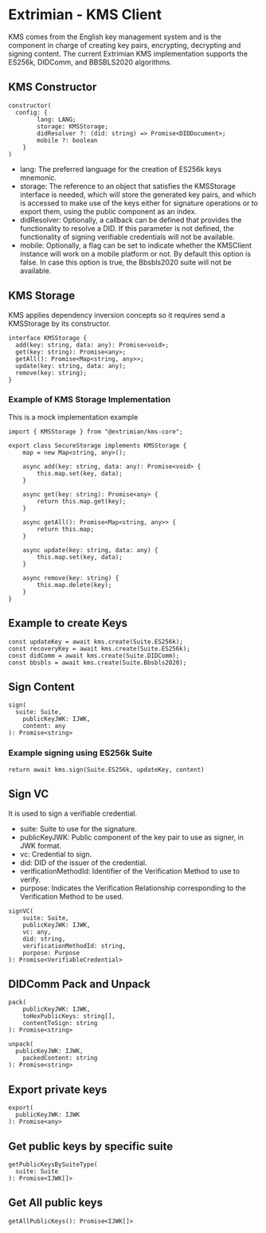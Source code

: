 # Extrimian - KMS Client
KMS comes from the English key management system and is the component in charge of creating key pairs, encrypting, decrypting and signing content.
The current Extrimian KMS implementation supports the ES256k, DIDComm, and BBSBLS2020 algorithms.

##  KMS Constructor
```
constructor(
  config: {
        lang: LANG;
        storage: KMSStorage;
        didResolver ?: (did: string) => Promise<DIDDocument>;
        mobile ?: boolean
    }
)
```

* lang: The preferred language for the creation of ES256k keys mnemonic.
* storage: The reference to an object that satisfies the KMSStorage interface is needed, which will store the generated key pairs, and which is accessed to make use of the keys either for signature operations or to export them, using the public component as an index.
* didResolver: Optionally, a callback can be defined that provides the functionality to resolve a DID. If this parameter is not defined, the functionality of signing verifiable credentials will not be available.
* mobile: Optionally, a flag can be set to indicate whether the KMSClient instance will work on a mobile platform or not. By default this option is false. In case this option is true, the Bbsbls2020 suite will not be available.

## KMS Storage
KMS applies dependency inversion concepts so it requires send a KMSStorage by its constructor.

```
interface KMSStorage {
  add(key: string, data: any): Promise<void>;
  get(key: string): Promise<any>;
  getAll(): Promise<Map<string, any>>;
  update(key: string, data: any);
  remove(key: string);
}
```

### Example of KMS Storage Implementation
This is a mock implementation example

```
import { KMSStorage } from "@extrimian/kms-core";

export class SecureStorage implements KMSStorage {
    map = new Map<string, any>();

    async add(key: string, data: any): Promise<void> {
        this.map.set(key, data);
    }

    async get(key: string): Promise<any> {
        return this.map.get(key);
    }

    async getAll(): Promise<Map<string, any>> {
        return this.map;
    }

    async update(key: string, data: any) {
        this.map.set(key, data);
    }

    async remove(key: string) {
        this.map.delete(key);
    }
}
```

## Example to create Keys
```
const updateKey = await kms.create(Suite.ES256k);
const recoveryKey = await kms.create(Suite.ES256k);
const didComm = await kms.create(Suite.DIDComm);
const bbsbls = await kms.create(Suite.Bbsbls2020);
```

##  Sign Content
```
sign(
  suite: Suite,
    publicKeyJWK: IJWK,
    content: any
): Promise<string>
```

### Example signing using ES256k Suite
```
return await kms.sign(Suite.ES256k, updateKey, content)
```

## Sign VC
It is used to sign a verifiable credential.

* suite: Suite to use for the signature.
* publicKeyJWK: Public component of the key pair to use as signer, in JWK format.
* vc: Credential to sign.
* did: DID of the issuer of the credential.
* verificationMethodId: Identifier of the Verification Method to use to verify.
* purpose: Indicates the Verification Relationship corresponding to the Verification Method to be used.

```
signVC(
    suite: Suite,
    publicKeyJWK: IJWK,
    vc: any,
    did: string,
    verificationMethodId: string,
    purpose: Purpose
): Promise<VerifiableCredential>
```

## DIDComm Pack and Unpack
```
pack(
    publicKeyJWK: IJWK,
    toHexPublicKeys: string[],
    contentToSign: string
): Promise<string>
```

```
unpack(
  publicKeyJWK: IJWK,
    packedContent: string
): Promise<string>
```

## Export private keys
```
export(
  publicKeyJWK: IJWK
): Promise<any>
```

## Get public keys by specific suite
```
getPublicKeysBySuiteType(
  suite: Suite
): Promise<IJWK[]>
```

## Get All public keys
```
getAllPublicKeys(): Promise<IJWK[]>
```
